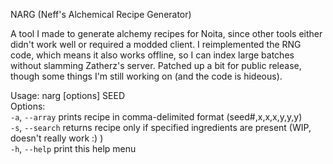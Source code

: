 NARG
(Neff's Alchemical Recipe Generator)  
  
A tool I made to generate alchemy recipes for Noita, since other tools either didn't work well or required a modded client. I reimplemented the RNG code, which means it also works offline, so I can index large batches without slamming Zatherz's server. Patched up a bit for public release, though some things I'm still working on (and the code is hideous).  
  
Usage: narg [options] SEED  
Options:  
    `-a`, `--array`         prints recipe in comma-delimited format (seed#,x,x,x,y,y,y)  
    `-s`, `--search`        returns recipe only if specified ingredients are present (WIP, doesn't really work :) )  
    `-h`, `--help`          print this help menu  
